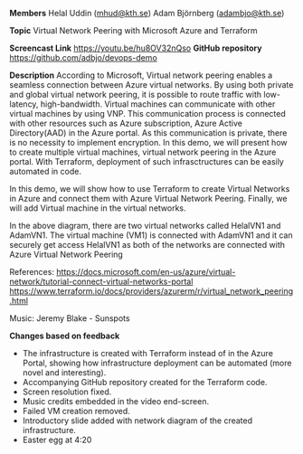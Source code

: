 **Members**
Helal Uddin (mhud@kth.se)
Adam Björnberg (adambjo@kth.se)

**Topic**
Virtual Network Peering with Microsoft Azure and Terraform

**Screencast Link**
https://youtu.be/hu8OV32nQso
**GitHub repository**
https://github.com/adbjo/devops-demo

**Description**
According to Microsoft, Virtual network peering enables a seamless connection between Azure virtual networks. By using both private and global virtual network peering, it is possible to route traffic with low-latency, high-bandwidth. Virtual machines can communicate with other virtual machines by using VNP. This communication process is connected with other resources such as Azure subscription, Azure Active Directory(AAD) in the Azure portal. As this communication is private, there is no necessity to implement encryption. In this demo, we will present how to create multiple virtual machines, virtual network peering in the Azure portal. With Terraform, deployment of such infrasctructures can be easily automated in code.

In this demo, we will show how to use Terraform to create Virtual Networks in Azure and connect them with Azure Virtual Network Peering. Finally, we will add Virtual machine in the virtual networks.

In the above diagram, there are two virtual networks called HelalVN1 and AdamVN1. The virtual machine (VM1) is connected with AdamVN1 and it can securely get access HelalVN1 as both of the networks are connected with Azure Virtual Network Peering


References:
https://docs.microsoft.com/en-us/azure/virtual-network/tutorial-connect-virtual-networks-portal
https://www.terraform.io/docs/providers/azurerm/r/virtual_network_peering.html

Music:
Jeremy Blake - Sunspots

**Changes based on feedback**
- The infrastructure is created with Terraform instead of in the Azure Portal, showing how infrastructure deployment can be automated (more novel and interesting).
- Accompanying GitHub repository created for the Terraform code.
- Screen resolution fixed.
- Music credits embedded in the video end-screen.
- Failed VM creation removed.
- Introductory slide added with network diagram of the created infrastructure.
- Easter egg at 4:20

